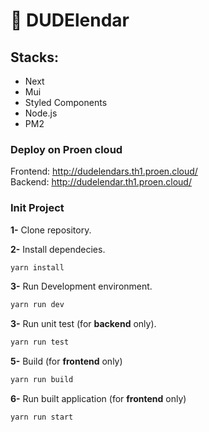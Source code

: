 # 📅 DUDElendar

## Stacks: 
- Next
- Mui
- Styled Components
- Node.js
- PM2

### Deploy on Proen cloud

Frontend: http://dudelendars.th1.proen.cloud/<br />
Backend: http://dudelendar.th1.proen.cloud/

### Init Project

**1-** Clone repository.

**2-** Install dependecies.
```js
yarn install
```

**3-** Run Development environment.
```js
yarn run dev
```
**3-** Run unit test (for **backend** only).
```js
yarn run test
```

**5-** Build (for **frontend** only)
```js
yarn run build
```

**6-** Run built application (for **frontend** only)
```js
yarn run start
```
